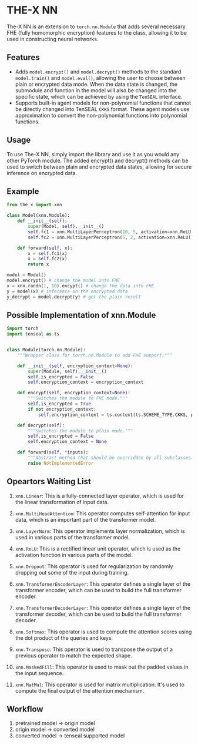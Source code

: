 # THE-X NN
The-X NN is an extension to `torch.nn.Module` that adds several necessary FHE (fully homomorphic encryption) features to the class, allowing it to be used in constructing neural networks.

## Features
+ Adds `model.encrypt()` and `model.decrypt()` methods to the standard `model.train()` and `model.eval()`, allowing the user to choose between plain or encrypted data mode. When the data state is changed, the submodule and function in the model will also be changed into the specific state, which can be achieved by using the `TenSEAL` interface.
+ Supports built-in agent models for non-polynomial functions that cannot be directly changed into TenSEAL `CKKS` format. These agent models use approximation to convert the non-polynomial functions into polynomial functions.


## Usage
To use The-X NN, simply import the library and use it as you would any other PyTorch module. The added encrypt() and decrypt() methods can be used to switch between plain and encrypted data states, allowing for secure inference on encrypted data.

## Example
```python
from the_x import xnn

class Model(xnn.Module):
    def __init__(self):
        super(Model, self).__init__()
        self.fc1 = xnn.MultiLayerPerceptron(10, 5, activation=xnn.ReLU())
        self.fc2 = xnn.MultiLayerPerceptron(5, 2, activation=xnn.ReLU())

    def forward(self, x):
        x = self.fc1(x)
        x = self.fc2(x)
        return x

model = Model()
model.encrypt() # change the model into FHE
x = xnn.randn(1, 10).encypt() # change the data into FHE
y = model(x) # inference on the encrypted data
y_decrypt = model.decrypt(y) # get the plain result
```

## Possible Implementation of xnn.Module

```python
import torch
import tenseal as ts


class Module(torch.nn.Module):
    """Wrapper class for torch.nn.Module to add FHE support."""

    def __init__(self, encryption_context=None):
        super(Module, self).__init__()
        self.is_encrypted = False
        self.encryption_context = encryption_context

    def encrypt(self, encryption_context=None):
        """Switches the module to FHE mode."""
        self.is_encrypted = True
        if not encryption_context:
            self.encryption_context = ts.context(ts.SCHEME_TYPE.CKKS, poly_modulus_degree=4096, coeff_mod_bit_sizes=[40, 40, 40, 40])

    def decrypt(self):
        """Switches the module to plain mode."""
        self.is_encrypted = False
        self.encryption_context = None

    def forward(self, *inputs):
        """Abstract method that should be overridden by all subclasses."""
        raise NotImplementedError
```

## Opeartors Waiting List

1. `xnn.Linear`: This is a fully-connected layer operator, which is used for the linear transformation of input data.

2. `xnn.MultiHeadAttention`: This operator computes self-attention for input data, which is an important part of the transformer model.

3. `xnn.LayerNorm`: This operator implements layer normalization, which is used in various parts of the transformer model.

4. `xnn.ReLU`: This is a rectified linear unit operator, which is used as the activation function in various parts of the model.

5. `xnn.Dropout`: This operator is used for regularization by randomly dropping out some of the input during training.

6. `xnn.TransformerEncoderLayer`: This operator defines a single layer of the transformer encoder, which can be used to build the full transformer encoder.

7. `xnn.TransformerDecoderLayer`: This operator defines a single layer of the transformer decoder, which can be used to build the full transformer decoder.

8. `xnn.Softmax`: This operator is used to compute the attention scores using the dot product of the queries and keys.

9. `xnn.Transpose`: This operator is used to transpose the output of a previous operator to match the expected shape.

10. `xnn.MaskedFill`: This operator is used to mask out the padded values in the input sequence.

11. `xnn.MatMul`: This operator is used for matrix multiplication. It's used to compute the final output of the attention mechanism.


## Workflow
1. pretrained model -> origin model
2. origin model -> converted model
3. converted model -> tenseal supported model